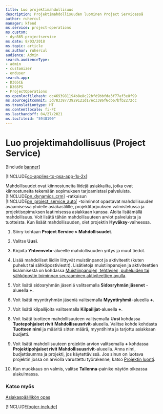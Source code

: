 ```yaml
---
title: Luo projektimahdollisuus
description: Projektimahdollisuuden luominen Project Servicessä
author: ruhercul
manager: kfend
ms.service: project-operations
ms.custom:
- dyn365-projectservice
ms.date: 8/03/2018
ms.topic: article
ms.author: ruhercul
audience: Admin
search.audienceType:
- admin
- customizer
- enduser
search.app:
- D365CE
- D365PS
- ProjectOperations
ms.openlocfilehash: dc4693981194b8e8c22bfd9bbfda3f77af3e8f99
ms.sourcegitcommit: 3d78338773929121d17ec3386f6cb67bfb2272cc
ms.translationtype: HT
ms.contentlocale: fi-FI
ms.lasthandoff: 04/27/2021
ms.locfileid: "5948190"
---
```

# <a name="create-a-project-opportunity-project-service"></a>Luo projektimahdollisuus (Project Service)

[!include [banner](../includes/psa-now-project-operations.md)]

[!INCLUDE[cc-applies-to-psa-app-1x-2x](../includes/cc-applies-to-psa-app-1x-2x.md)]

Mahdollisuudet ovat kiinnostuneita liidejä asiakkailta, jotka ovat kiinnostuneita tekemään sopimuksen tarjoamistasi palveluista. [!INCLUDE[pn_dynamics_crm](../includes/pn-dynamics-crm.md)] -ratkaisun [!INCLUDE[pn_project_service_auto](../includes/pn-project-service-auto.md)] -toiminnot opastavat mahdollisuuden avaamisessa yhdelle asiakastilille, projektitarjouksen valmistelussa ja projektisopimuksen laatimisessa asiakkaan kanssa. Aloita lisäämällä mahdollisuus. Voit lisätä tähän mahdollisuuteen arviot palveluista ja tuotteista. Kun lisäät mahdollisuuden, olet projektin **Hyväksy**-vaiheessa.  
  
1.  Siirry kohtaan **Project Service > Mahdollisuudet**.  
  
2.  Valitse **Uusi**.  
  
3.  Kirjoita **Yhteenveto**-alueelle mahdollisuuden yritys ja muut tiedot.  
  
4.  Lisää mahdolliset liidiin liittyvät muistiinpanot ja aktiviteetit (kuten puhelut tai sähköpostiviestit). Lisätietoja muistiinpanojen ja aktiviteettien lisäämisestä on kohdassa [Muistiinpanojen, tehtävien, puheluiden tai sähköpostin toiminnan seuraaminen aktiviteettien avulla](/dynamics365/customerengagement/on-premises/basics/work-with-activities).  
  
5.  Voit lisätä sidosryhmän jäseniä valitsemalla **Sidosryhmän jäsenet** -alueella **+**.  
  
6.  Voit lisätä myyntiryhmän jäseniä valitsemalla **Myyntiryhmä**-alueella **+**.  
  
7.  Voit lisätä kilpailijoita valitsemalla **Kilpailijat**-alueella **+**.  
  
8.  Voit lisätä tuotteen mahdollisuuteen valitsemalla **Uusi** kohdassa **Tuotepohjaiset rivit** **Mahdollisuusrivit**-alueella. Valitse kohde kohdasta **Tuotteen nimi** ja määritä sitten määrä, myyntihinta ja tarjottu asiakkaan budjetti.  
  
9. Voit lisätä mahdollisuuteen projektin arvion valitsemalla **+** kohdassa **Projektipohjaiset rivit** **Mahdollisuusrivit**-alueella. Anna nimi, budjettisumma ja projekti, jos käytettävissä. Jos sinun on luotava projektin jossa on arviolla varustettu työrakenne, katso [Projektin luonti](../psa/create-project.md).  
  
10. Kun muokkaus on valmis, valitse **Tallenna**-painike näytön oikeassa alakulmassa.  
  
### <a name="see-also"></a>Katso myös  
 [Asiakaspäällikön opas](../psa/account-manager-guide.md)


[!INCLUDE[footer-include](../includes/footer-banner.md)]